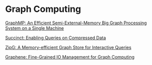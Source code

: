 # Graph Computing

[GraphMP: An Efficient Semi-External-Memory Big Graph Processing System on a Single Machine](./2017-arXiv-GraphMP-PengSun)

[Succinct: Enabling Queries on Compressed Data](./2015-NSDI-Succinct-RachitAgarwal)

[ZipG: A Memory-efficient Graph Store for Interactive Queries](./2017-SIGMOD-ZipG-AnuragKhandelwal)

[Graphene: Fine-Grained IO Management for Graph Computing](./2017-FAST-Graphene-HangLiu)
